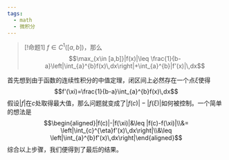 ```yaml
---
tags:
  - math
  - 微积分
---
```


> [!命题1]
> $f\in C^1([a,b])$，那么$$\max_{x\in [a,b]}|f(x)|\leq \frac{1}{b-a}\left|\int_{a}^{b}f(x)\,dx\right|+\int_{a}^{b}|f'(x)|\,dx$$

首先想到由于函数的连续性积分的中值定理，闭区间上必然存在一个点$\xi$使得$$f'(\xi)=\frac{1}{b-a}\int_{a}^{b}f(x)\,dx$$假设$|f|$在$c$处取得最大值，那么问题就变成了$|f(c)|-|f(\xi)|$如何被控制。一个简单的想法是$$\begin{aligned}|f(c)|-|f(\xi)|&\leq |f(c)-f(\xi)|\\&= \left|\int_{c}^{\eta}f'(x)\,dx\right|\\&\leq \left|\int_{a}^{b}f'(x)\,dx\right|\end{aligned}$$综合以上步骤，我们便得到了最后的结果。